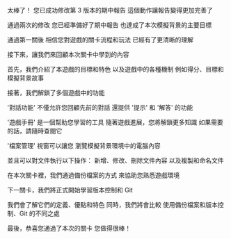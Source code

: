 太棒了！
您已成功修改第 3 版本的期中報告
這個動作讓報告變得更加完善了

通過兩次的修改
您已經準備好了期中報告
也達成了本次模擬背景的主要目標

通過第一關後
相信您對遊戲的關卡流程和玩法
已經有了更清晰的理解

接下來，讓我們來回顧本次關卡中學到的內容

首先，我們介紹了本遊戲的目標和特色
以及遊戲中的各種機制
例如得分、目標和模擬背景故事

接著，我們解鎖了多個遊戲中的功能

'對話功能' 不僅允許您回顧先前的對話
還提供 '提示' 和 '解答' 的功能

'遊戲手冊' 是一個幫助您學習的工具
隨著遊戲進展，您將解鎖更多知識
如果需要的話，請隨時查閱它

'檔案管理' 視窗可以讓您
瀏覽模擬背景環境中的電腦內容

並且可以對文件執行以下操作：
新增、修改、刪除文件內容
以及複製和命名文件

在本次關卡裡，我們通過備份檔案的方式
來協助您熟悉遊戲環境

下一關卡，我們將正式開始學習版本控制和 Git

我們會了解它們的定義、優點和特色
同時，我們將會比較
使用備份檔案和版本控制、Git 的不同之處

最後，恭喜您通過了本次的關卡
您做得很棒！